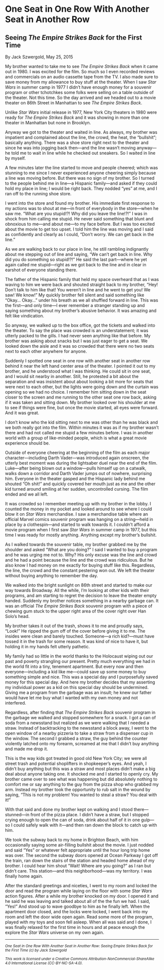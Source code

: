 # One Seat in One Row With Another Seat in Another Row
## Seeing *The Empire Strikes Back* for the First Time

By Jack Szwergold, May 25, 2015

My brother wanted to take me to see *The Empire Strikes Back* when it came out in 1980. I was excited for the film. So much so I even recorded reviews and commercials on an audio cassette tape from the TV. I also made sure to save money from my allowance to buy stuff at the theater. When I saw *Star Wars* in summer camp in 1977 I didn’t have enough money for a souvenir program or other tchotchkes some folks were selling on a table outside of the theater. Not this time. So the day arrived and we headed out to a movie theater on 86th Street in Manhattan to see *The Empire Strikes Back*.

Unlike *Star Wars* initial release in 1977, New York City theaters in 1980 were ready for *The Empire Strikes Back* and it was showing in more than one theater in Manhattan but none in Brooklyn.

Anyway we got to the theater and waited in line. As always, my brother was impatient and complained about the line, the crowd, the heat, the “bullshit”; basically anything. There was a shoe store right next to the theater and since he was into jogging back then—and the line wasn’t moving anyway—he told me to wait in line while he checked out sneakers. So I waited in line by myself.

A few minutes later the line started to move and people cheered; which was stunning to me since I never experienced anyone cheering simply because a line was moving before. But there was no sign of my brother. So I turned to the people behind me in line—a Hispanic family—and asked if they could hold my place in line; I would be right back. They nodded “yes” at me, and I ran off to the running shoe store.

I went into the store and found my brother. His immediate first response to my actions was to shout at me—in front of everybody in the store—when he saw me. “What are you stupid!?! Why did you leave the line!?!” I was in shock from him calling me stupid. He never said something that blunt and obnoxious to me—and about me—to my face before. But I was too excited about the movie to get too upset. I told him the line was moving and I said as confidently and clearly as I could, “Don’t worry. We can get back in the line.”

As we are walking back to our place in line, he still rambling indignantly about me stepping out of line and saying, “We can’t get back in line. Why did you do something so stupid!?!” He said the last part—where he yet again called me stupid—right as we got back to the line and in clear in earshot of everyone standing there.

The father of the Hispanic family that held my space overheard that as I was waving to him we were back and shouted straight back to my brother, “Hey! Don’t talk to him like that! You weren’t in line and he went to get you! We saw! We know!” My quickly brother fell silent and said something like “Okay… Okay…” under his breath as we all shuffled forward in line. This was the first—and only time—I ever remember a stranger standing up and saying something about my brother’s abusive behavior. It was amazing and felt like vindication.

So anyway, we walked up to the box office, got the tickets and walked into the theater. To say the place was crowded is an understatement; it was utterly packed to the gills. I had never seen anything like that before. My brother was asking about snacks but I was just eager to get a seat. We looked down the aisle and it was so crowded that there were no two seats next to each other anywhere for anyone.

Suddenly I spotted one seat in one row with another seat in another row behind it near the left hand center area of the theater. I pointed it out to my brother, and he understood what I was thinking. He could sit in one seat, and I would sit nearby in another. Still, he protested a bit about the separation and was insistent about about looking a bit more for seats that were next to each other, but the lights were going down and the curtain was opening so we had no choice. I remember him sitting down in the seat closer to the screen and me running to the other seat one row back, asking if it was taken and sitting down. My brother looked over his shoulder at me to see if things were fine, but once the movie started, all eyes were forward. And it was great.

I don’t know who the kid sitting next to me was other than he was black and we both really got into the film. Within minutes it was as if my brother wasn’t there and had not called me stupid a few minutes before. I was in another world with a group of like-minded people, which is what a great movie experience should be.

Outside of everyone cheering at the beginning of the film as each major character—including Darth Vader—was introduced again onscreen, the utterly best moment was during the lightsaber duel near the end of the film. Luke—after being blown out a window—pulls himself up on a catwalk, walks down a corridor and Darth Vader jumps out of nowhere, surprising him. Everyone in the theater gasped and the Hispanic lady behind me shouted “Oh shit!” and quickly covered her mouth just as me and the other kid turned around smiling at her sudden, uncontrolled cursing. The film ended and we all left.

It was crowded so I remember meeting up with my brother in the lobby. I counted the money in my pocket and looked around to see where I could blow it on *Star Wars* merchandise. I saw a merchandise table where an official Marvel comics souvenir program was hanging on a string—held in place by a clothespin—and started to walk towards it. I couldn’t afford a movie program when I first saw *Star Wars* in summer camp in 1977, but this time I was ready for mostly anything. Anything except my brother’s bullshit.

As I walked towards the souvenir table, my brother grabbed me by the shoulder and asked “What are you doing?” I said I wanted to buy a program and he was urging me not to. Why? His only excuse was the line and crowd and he had a point because the line and the crowd was ridiculous. But he also know I had money on me exactly for buying stuff like this. Regardless, the line, the crowd and the constant pestering won out. We left the theater without buying anything to remember the day.

We walked into the bright sunlight on 86th street and started to make our way towards Broadway. All the while, I’m looking at other kids with their programs, and am starting to regret the decision to leave the theater empty handed. Suddenly my brother notices something in a nearby garbage can. It was an official *The Empire Strikes Back* souvenir program with a piece of chewing gum stuck to the upper right area of the cover right over Han Solo’s head.

My brother takes it out of the trash, shows it to me and proudly says, “Look!” He ripped the gum off of the cover before giving it to me. The insides were clean and barely touched. Someone—a rich kid?—must have tossed it in the trash for some reason. It was kind of nice to have it, but holding it in my hands felt utterly pathetic.

My family had so little in the world thanks to the Holocaust wiping out our past and poverty strangling our present. Pretty much everything we had in the world fit into a tiny, tenement apartment. But every now and then everyone—including a kid like me—could save up some money to buy something simple and nice. This was a special day and I purposefully saved money for this special day. And here my brother decides that my asserting my individual power as a kid on this special day should be undermined. Giving me a program from the garbage was an insult; he knew our father would have let me buy what I wanted with my own money and not interfered.

Regardless, after finding that *The Empire Strikes Back* souvenir program in the garbage we walked and stopped somewhere for a snack. I got a can of soda from a newsstand but realized as we were walking that I needed a straw. Instead of backtracking to the newsstand a block away, I went to the open window of a nearby pizzeria to take a straw from a dispenser cup in the window. The second I grabbed a straw, the guy behind the counter violently latched onto my forearm, screamed at me that I didn’t buy anything and made me drop it.

This is the way kids got treated in good old New York City; we were all street trash and potential shoplifters in shopkeeper’s eyes. And yeah, I didn’t buy anything but this was a straw and most places didn’t make a big deal about anyone taking one. It shocked me and I started to openly cry. My brother came over to see what was happening but did absolutely nothing to comfort me or say anything to the guy from the pizza shop who grabbed my arm. Instead my brother took the opportunity to rub salt in the wound by saying, “This is not my problem! You wanted to steal a straw? You deal with it!”

With that said and done my brother kept on walking and I stood there—stunned—in front of the pizza place. I didn’t have a straw, but I stopped crying enough to open the can of soda, drink about half of it in one gulp—so I could safely walk with it—and then ran down the block to catch up with him.

We took the subway back to my home in Brighton Beach, with him occasionally saying some air-filling bullshit about the movie. I just nodded and said “Yes” or whatever felt appropriate until the hour long trip home was over. The second the subway doors opened at Ocean Parkway I got off the train, ran down the stairs of the station and headed home ahead of my brother. I could hear him shout “Wait! Where are you going?” as I ran but didn’t care. This station—and this neighborhood—was my territory. I was finally home again.

After the standard greetings and niceties, I went to my room and locked the door and read the program while laying on the floor with some *Star Wars* action figures. After a while my brother knocked on my door. I opened it and he said he was leaving and talked about all of the the fun we had. I said, “Yes!” And stood up to wave goodbye to him as he finally left. When the apartment door closed, and the locks were locked, I went back into my room and left the door wide open again. Read some more of the program, played with my toys and soon fell asleep. When all was said and I done, I was finally relaxed for the first time in hours and at peace enough the explore the *Star Wars* universe on my own again.

***

<sup>*One Seat in One Row With Another Seat in Another Row: Seeing Empire Strikes Back for the First Time (c) by Jack Szwergold*</sup>

<sup>*This work is licensed under a Creative Commons Attribution-NonCommercial-ShareAlike 4.0 International License (CC-BY-NC-SA-4.0).*</sup>